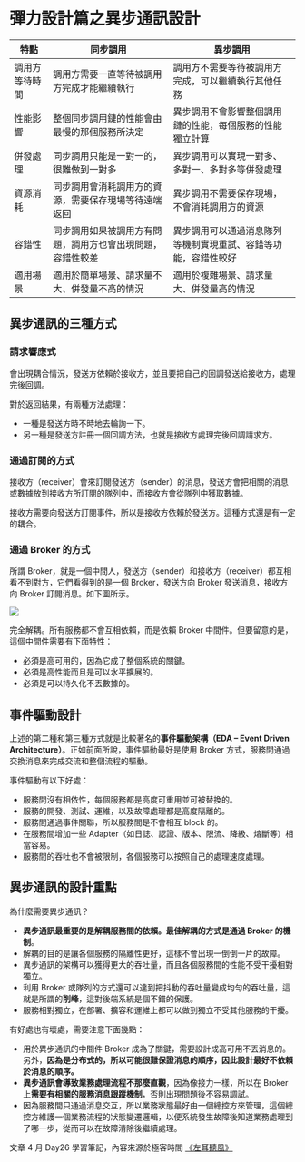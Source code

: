 # 彈力設計篇之異步通訊設計

| 特點 | 同步調用 | 異步調用 |
| --- | --- | --- |
| 調用方等待時間 | 調用方需要一直等待被調用方完成才能繼續執行 | 調用方不需要等待被調用方完成，可以繼續執行其他任務 |
| 性能影響 | 整個同步調用鏈的性能會由最慢的那個服務所決定 | 異步調用不會影響整個調用鏈的性能，每個服務的性能獨立計算 |
| 併發處理 | 同步調用只能是一對一的，很難做到一對多 | 異步調用可以實現一對多、多對一、多對多等併發處理 |
| 資源消耗 | 同步調用會消耗調用方的資源，需要保存現場等待遠端返回 | 異步調用不需要保存現場，不會消耗調用方的資源 |
| 容錯性 | 同步調用如果被調用方有問題，調用方也會出現問題，容錯性較差 | 異步調用可以通過消息隊列等機制實現重試、容錯等功能，容錯性較好 |
| 適用場景 | 適用於簡單場景、請求量不大、併發量不高的情況 | 適用於複雜場景、請求量大、併發量高的情況 |


## 異步通訊的三種方式
### 請求響應式

會出現耦合情況，發送方依賴於接收方，並且要把自己的回調發送給接收方，處理完後回調。 

對於返回結果，有兩種方法處理：
- 一種是發送方時不時地去輪詢一下。
- 另一種是發送方註冊一個回調方法，也就是接收方處理完後回調請求方。

### 通過訂閱的方式

接收方（receiver）會來訂閱發送方（sender）的消息，發送方會把相關的消息或數據放到接收方所訂閱的隊列中，而接收方會從隊列中獲取數據。

接收方需要向發送方訂閱事件，所以是接收方依賴於發送方。這種方式還是有一定的耦合。

### 通過 Broker 的方式

所謂 Broker，就是一個中間人，發送方（sender）和接收方（receiver）都互相看不到對方，它們看得到的是一個 Broker，發送方向 Broker 發送消息，接收方向 Broker 訂閱消息。如下圖所示。

![](media/16824878358655/16825201716331.jpg)

完全解耦。所有服務都不會互相依賴，而是依賴 Broker 中間件。但要留意的是，這個中間件需要有下面特性：

* 必須是高可用的，因為它成了整個系統的關鍵。
* 必須是高性能而且是可以水平擴展的。
* 必須是可以持久化不丟數據的。

## 事件驅動設計

上述的第二種和第三種方式就是比較著名的**事件驅動架構（EDA – Event Driven Architecture）**。正如前面所說，事件驅動最好是使用 Broker 方式，服務間通過交換消息來完成交流和整個流程的驅動。

事件驅動有以下好處：

* 服務間沒有相依性，每個服務都是高度可重用並可被替換的。
* 服務的開發、測試、運維，以及故障處理都是高度隔離的。
* 服務間通過事件關聯，所以服務間是不會相互 block 的。
* 在服務間增加一些 Adapter（如日誌、認證、版本、限流、降級、熔斷等）相當容易。
* 服務間的吞吐也不會被限制，各個服務可以按照自己的處理速度處理。

## 異步通訊的設計重點

為什麼需要異步通訊？

* **異步通訊最重要的是解耦服務間的依賴。最佳解耦的方式是通過 Broker 的機制**。
* 解耦的目的是讓各個服務的隔離性更好，這樣不會出現一倒倒一片的故障。
* 異步通訊的架構可以獲得更大的吞吐量，而且各個服務間的性能不受干擾相對獨立。
* 利用 Broker 或隊列的方式還可以達到把抖動的吞吐量變成均勻的吞吐量，這就是所謂的**削峰**，這對後端系統是個不錯的保護。
* 服務相對獨立，在部署、擴容和運維上都可以做到獨立不受其他服務的干擾。

有好處也有壞處，需要注意下面幾點：

* 用於異步通訊的中間件 Broker 成為了關鍵，需要設計成高可用不丟消息的。另外，**因為是分布式的，所以可能很難保證消息的順序，因此設計最好不依賴於消息的順序。**
* **異步通訊會導致業務處理流程不那麼直觀**，因為像接力一樣，所以在 Broker 上**需要有相關的服務消息跟蹤機制**，否則出現問題後不容易調試。
* 因為服務間只通過消息交互，所以業務狀態最好由一個總控方來管理，這個總控方維護一個業務流程的狀態變遷邏輯，以便系統發生故障後知道業務處理到了哪一步，從而可以在故障清除後繼續處理。

文章 4 月 Day26 學習筆記，內容來源於極客時間 [《左耳聽風》](https://time.geekbang.org/column/article/3926)
